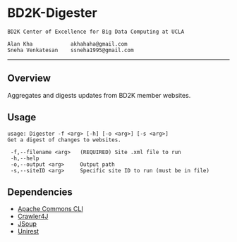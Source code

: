 BD2K-Digester
===================
	BD2K Center of Excellence for Big Data Computing at UCLA

	Alan Kha		    akhahaha@gmail.com
	Sneha Venkatesan	ssneha1995@gmail.com
-------------------------------------------------------------------------------
Overview
---------------
Aggregates and digests updates from BD2K member websites.

Usage
---------------
	usage: Digester -f <arg> [-h] [-o <arg>] [-s <arg>]
	Get a digest of changes to websites.
	
	 -f,--filename <arg>   (REQUIRED) Site .xml file to run
	 -h,--help
	 -o,--output <arg>     Output path
	 -s,--siteID <arg>     Specific site ID to run (must be in file)

Dependencies
---------------
 - [Apache Commons CLI](http://commons.apache.org/proper/commons-cli/)
 - [Crawler4J](https://github.com/yasserg/crawler4j)
 - [JSoup](http://jsoup.org/)
 - [Unirest](http://unirest.io/)
